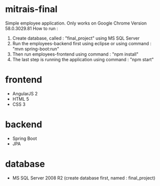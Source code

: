# mitrais-final
Simple employee application. Only works on Google Chrome Version 58.0.3029.81
How to run : 
 1. Create database, called : "final_project" using MS SQL Server
 2. Run the employees-backend first using eclipse or using command : "mvn spring-boot:run"
 3. Then run employees-frontend using command : "npm install"
 4. The last step is running the application using command : "npm start"
# frontend
 - AngularJS 2
 - HTML 5
 - CSS 3

# backend
 - Spring Boot
 - JPA
 
# database
 - MS SQL Server 2008 R2 (create database first, named : final_project)
